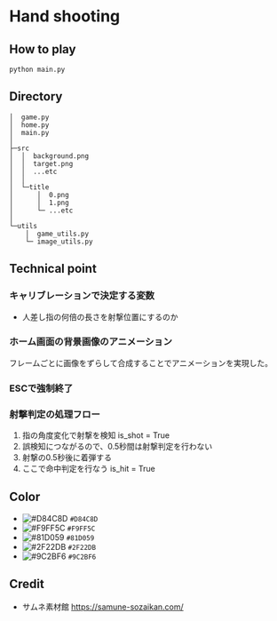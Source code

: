 # Hand shooting

## How to play

```shell
python main.py
```

## Directory

```
│  game.py
│  home.py
│  main.py
│
├─src
│  │  background.png
│  │  target.png
│  │  ...etc
│  │
│  └─title
│      │  0.png
│      │  1.png
│      └─ ...etc
│
└─utils
    │  game_utils.py
    └─ image_utils.py
```

## Technical point

### キャリブレーションで決定する変数

- 人差し指の何倍の長さを射撃位置にするのか

### ホーム画面の背景画像のアニメーション

フレームごとに画像をずらして合成することでアニメーションを実現した。

### ESCで強制終了

### 射撃判定の処理フロー

1. 指の角度変化で射撃を検知 is_shot = True
2. 誤検知につながるので、0.5秒間は射撃判定を行わない
3. 射撃の0.5秒後に着弾する
4. ここで命中判定を行なう is_hit = True

## Color

- ![#D84C8D](https://placehold.co/15x15/D84C8D/D84C8D.png) `#D84C8D`
- ![#F9FF5C](https://placehold.co/15x15/F9FF5C/F9FF5C.png) `#F9FF5C`
- ![#81D059](https://placehold.co/15x15/81D059/81D059.png) `#81D059`
- ![#2F22DB](https://placehold.co/15x15/2F22DB/2F22DB.png) `#2F22DB`
- ![#9C2BF6](https://placehold.co/15x15/9C2BF6/9C2BF6.png) `#9C2BF6`


## Credit

- サムネ素材館
https://samune-sozaikan.com/
